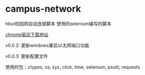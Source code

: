 # campus-network
hbut校园网自动连接脚本
使用的selenium编写的脚本

[chrome驱动下载地址](https://chromedriver.chromium.org/downloads)

v0.0.2: 更新windows重启以太网端口功能

v0.0.3: 更新配置文件

使用的包：ctypes, os, sys, click, time, selenium, psutil, requests